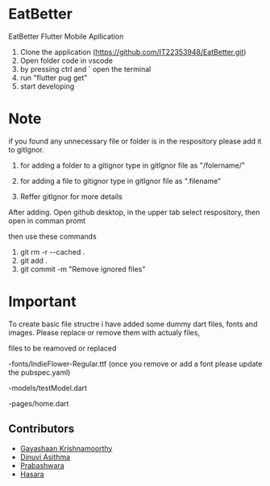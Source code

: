 # EatBetter

EatBetter Flutter Mobile Apllication

1. Clone the application (https://github.com/IT22353948/EatBetter.git)
2. Open folder code in vscode
3. by pressing ctrl and ` open the terminal
4. run "flutter pug get"
5. start developing

# Note

if you found any unnecessary file or folder is in the respository please add it to gitIgnor.

1. for adding a folder to a gitignor
   type in gitIgnor file as "/folername/"
2. for adding a file to gitignor
   type in gitIgnor file as ".filename"

3. Reffer gitIgnor for more details

After adding. Open github desktop, in the upper tab select respository, then open in comman promt

then use these commands

1. git rm -r --cached .
2. git add .
3. git commit -m "Remove ignored files"

# Important

To create basic file structre i have added some dummy dart files, fonts and images. Please replace or remove them with actualy files,

files to be reamoved or replaced

-fonts/IndieFlower-Regular.ttf
(once you remove or add a font please update the pubspec.yaml)

-models/testModel.dart

-pages/home.dart

## Contributors

- [Gayashaan Krishnamoorthy](https://github.com/Gayashaan)
- [Dinuvi Asithma](https://github.com/Dinuvi-Asithma)
- [Prabashwara](https://github.com/prabashwara65)
- [Hasara](https://github.com/HasaraHS)
